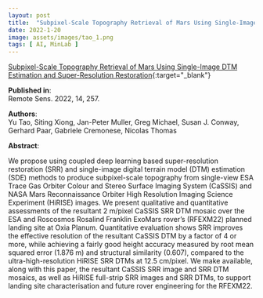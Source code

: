 ```yaml
---
layout: post
title:  "Subpixel-Scale Topography Retrieval of Mars Using Single-Image DTM Estimation and Super-Resolution Restoration"
date: 2022-1-20
image: assets/images/tao_1.png
tags: [ AI, MinLab ]
---
```


[Subpixel-Scale Topography Retrieval of Mars Using Single-Image DTM Estimation and Super-Resolution Restoration](https://www.mdpi.com/2072-4292/14/2/257){:target="_blank"}  

**Published in**:   
Remote Sens. 2022, 14, 257.

**Authors**:   
Yu Tao, Siting Xiong, Jan-Peter Muller, Greg Michael, Susan J. Conway, Gerhard Paar, Gabriele Cremonese, Nicolas Thomas

**Abstract**:   

We propose using coupled deep learning based super-resolution restoration (SRR) and single-image digital terrain model (DTM) estimation (SDE) methods to produce subpixel-scale topography from single-view ESA Trace Gas Orbiter Colour and Stereo Surface Imaging System (CaSSIS) and NASA Mars Reconnaissance Orbiter High Resolution Imaging Science Experiment (HiRISE) images. We present qualitative and quantitative assessments of the resultant 2 m/pixel CaSSIS SRR DTM mosaic over the ESA and Roscosmos Rosalind Franklin ExoMars rover’s (RFEXM22) planned landing site at Oxia Planum. Quantitative evaluation shows SRR improves the effective resolution of the resultant CaSSIS DTM by a factor of 4 or more, while achieving a fairly good height accuracy measured by root mean squared error (1.876 m) and structural similarity (0.607), compared to the ultra-high-resolution HiRISE SRR DTMs at 12.5 cm/pixel. We make available, along with this paper, the resultant CaSSIS SRR image and SRR DTM mosaics, as well as HiRISE full-strip SRR images and SRR DTMs, to support landing site characterisation and future rover engineering for the RFEXM22.
